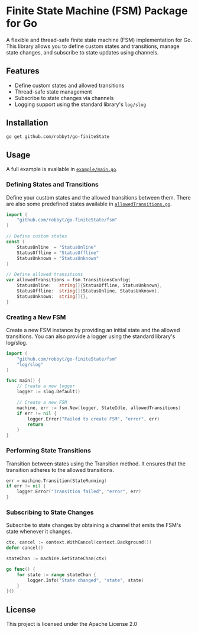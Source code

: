 # Finite State Machine (FSM) Package for Go
A flexible and thread-safe finite state machine (FSM) implementation for Go. This library allows
you to define custom states and transitions, manage state changes, and subscribe to state updates
using channels.

## Features

- Define custom states and allowed transitions
- Thread-safe state management
- Subscribe to state changes via channels
- Logging support using the standard library's `log/slog`

## Installation

```bash
go get github.com/robbyt/go-finiteState
```

## Usage
A full example is available in [`example/main.go`](example/main.go).

### Defining States and Transitions
Define your custom states and the allowed transitions between them. There are also some predefined
states available in [`allowedTransitions.go`](allowedTransitions.go).

```go
import (
    "github.com/robbyt/go-finiteState/fsm"
)

// Define custom states
const (
    StatusOnline  = "StatusOnline"
    StatusOffline = "StatusOffline"
    StatusUnknown = "StatusUnknown"
)

// Define allowed transitions
var allowedTransitions = fsm.TransitionsConfig{
    StatusOnline:   string[]{StatusOffline, StatusUnknown},
    StatusOffline:  string[]{StatusOnline, StatusUnknown},
    StatusUnknown:  string[]{},
}
```

### Creating a New FSM
Create a new FSM instance by providing an initial state and the allowed transitions. You can also
provide a logger using the standard library's log/slog.


```go
import (
    "github.com/robbyt/go-finiteState/fsm"
    "log/slog"
)

func main() {
    // Create a new logger
    logger := slog.Default()

    // Create a new FSM
    machine, err := fsm.New(logger, StateIdle, allowedTransitions)
    if err != nil {
        logger.Error("Failed to create FSM", "error", err)
        return
    }
}
```

### Performing State Transitions
Transition between states using the Transition method. It ensures that the transition adheres to
the allowed transitions.

```go
err = machine.Transition(StateRunning)
if err != nil {
    logger.Error("Transition failed", "error", err)
}
```

### Subscribing to State Changes
Subscribe to state changes by obtaining a channel that emits the FSM's state whenever it changes.

```go
ctx, cancel := context.WithCancel(context.Background())
defer cancel()

stateChan := machine.GetStateChan(ctx)

go func() {
    for state := range stateChan {
        logger.Info("State changed", "state", state)
    }
}()
```

## License

This project is licensed under the Apache License 2.0